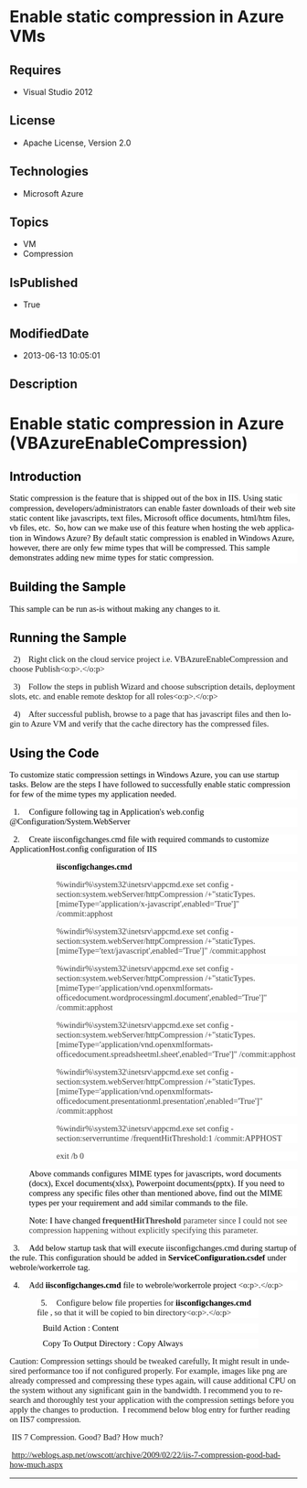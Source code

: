 # Enable static compression in Azure VMs
## Requires
* Visual Studio 2012
## License
* Apache License, Version 2.0
## Technologies
* Microsoft Azure
## Topics
* VM
* Compression
## IsPublished
* True
## ModifiedDate
* 2013-06-13 10:05:01
## Description

<h1><span lang="EN-US">Enable static compression in Azure (VBAzureEnableCompression)</span></h1>
<h2><span lang="EN-US" style="color:black">Introduction </span></h2>
<p class="MsoNormal" style="margin-bottom:10.0pt; line-height:13.0pt; background:white">
<span lang="EN" style="font-size:11.0pt; font-family:&quot;Calibri&quot;,&quot;sans-serif&quot;; color:black">Static compression is the feature that is shipped out of the box in IIS. Using static compression, developers/administrators can enable faster downloads of their web site
 static content like javascripts, text files, Microsoft office documents, html/htm files, vb files, etc.<span style="">&nbsp;
</span>So, how can we make use of this feature when hosting the web application in Windows Azure? By default static compression is enabled in Windows Azure, however, there are only few mime types that will be compressed. This sample demonstrates adding new
 mime types for static compression.</span><span lang="EN" style="font-size:11.0pt; font-family:&quot;Calibri&quot;,&quot;sans-serif&quot;">
</span></p>
<h2><span lang="EN-US" style="color:black">Building the Sample </span></h2>
<p class="MsoNormal" style="text-autospace:none"><span lang="EN-US" style="font-size:11.0pt; font-family:&quot;Calibri&quot;,&quot;sans-serif&quot;; color:black">This sample can be run as-is without making any changes to it.
</span></p>
<h2><span lang="EN-US" style="color:black">Running the Sample</span><span lang="EN-US" style="color:black">
</span></h2>
<p class="MsoListParagraphCxSpFirst" style="text-indent:5.0pt"><span lang="EN-US" style="font-size:11.0pt; font-family:&quot;Calibri&quot;,&quot;sans-serif&quot;"><span style="">2)<span style="font:7.0pt &quot;Times New Roman&quot;">&nbsp;&nbsp;&nbsp;&nbsp;&nbsp;
</span></span></span><span lang="EN-US" style="font-size:11.0pt; font-family:&quot;Calibri&quot;,&quot;sans-serif&quot;">Right click on the cloud service project i.e. VBAzureEnableCompression and choose Publish&lt;o:p&gt;.&lt;/o:p&gt;</span></p>
<p class="MsoListParagraphCxSpMiddle" style="text-indent:5.0pt"><span lang="EN-US" style="font-size:11.0pt; font-family:&quot;Calibri&quot;,&quot;sans-serif&quot;"><span style="">3)<span style="font:7.0pt &quot;Times New Roman&quot;">&nbsp;&nbsp;&nbsp;&nbsp;&nbsp;
</span></span></span><span lang="EN-US" style="font-size:11.0pt; font-family:&quot;Calibri&quot;,&quot;sans-serif&quot;">Follow the steps in publish Wizard and choose subscription details, deployment slots, etc. and enable remote desktop for all roles&lt;o:p&gt;.&lt;/o:p&gt;</span></p>
<p class="MsoListParagraphCxSpLast" style="text-indent:5.0pt"><span lang="EN-US" style="font-size:11.0pt; font-family:&quot;Calibri&quot;,&quot;sans-serif&quot;"><span style="">4)<span style="font:7.0pt &quot;Times New Roman&quot;">&nbsp;&nbsp;&nbsp;&nbsp;&nbsp;
</span></span></span><span lang="EN-US" style="font-size:11.0pt; font-family:&quot;Calibri&quot;,&quot;sans-serif&quot;">After successful publish, browse to a page that has javascript files and then login to Azure VM and verify that the cache directory has the compressed files.
</span></p>
<h2><span lang="EN-US" style="color:black">Using the Code</span><span lang="EN-US" style="color:black">
</span></h2>
<p class="MsoNormal" style="background:white"><span lang="EN" style="font-size:11.0pt; font-family:&quot;Calibri&quot;,&quot;sans-serif&quot;; color:black">To customize static compression settings in Windows Azure, you can use startup tasks. Below are the steps I have followed
 to successfully enable static compression for few of the mime types my application needed.</span><span lang="EN" style="font-size:11.0pt; font-family:&quot;Calibri&quot;,&quot;sans-serif&quot;">
</span></p>
<p class="MsoListParagraph" style="text-indent:5.0pt; background:white"><span lang="EN" style="font-size:11.0pt; font-family:&quot;Calibri&quot;,&quot;sans-serif&quot;; color:black"><span style="">1.<span style="font:7.0pt &quot;Times New Roman&quot;">&nbsp;&nbsp;&nbsp;&nbsp;&nbsp;&nbsp;
</span></span></span><span lang="EN" style="font-size:11.0pt; font-family:&quot;Calibri&quot;,&quot;sans-serif&quot;; color:black">Configure following tag in Application's web.config @Configuration/System.WebServer</span><span lang="EN" style="font-size:11.0pt; font-family:&quot;Calibri&quot;,&quot;sans-serif&quot;">
</span></p>
<p class="MsoNormal" style="margin-left:18.0pt; background:white"><span lang="EN" style="font-size:11.0pt; font-family:&quot;Calibri&quot;,&quot;sans-serif&quot;"></span></p>
<p class="MsoListParagraph" style="text-indent:5.0pt; background:white"><span lang="EN" style="font-size:11.0pt; font-family:&quot;Calibri&quot;,&quot;sans-serif&quot;; color:black"><span style="">2.<span style="font:7.0pt &quot;Times New Roman&quot;">&nbsp;&nbsp;&nbsp;&nbsp;&nbsp;&nbsp;
</span></span></span><span lang="EN" style="font-size:11.0pt; font-family:&quot;Calibri&quot;,&quot;sans-serif&quot;; color:black">Create iisconfigchanges.cmd file with required commands to customize ApplicationHost.config configuration of IIS
</span><span lang="EN" style="font-size:11.0pt; font-family:&quot;Calibri&quot;,&quot;sans-serif&quot;"></span></p>
<p class="MsoNormal" style="margin-left:61.5pt; background:white"><b style=""><span lang="EN" style="font-size:11.0pt; font-family:&quot;Calibri&quot;,&quot;sans-serif&quot;; color:black">iisconfigchanges.cmd
</span></b><span lang="EN" style="font-size:11.0pt; font-family:&quot;Calibri&quot;,&quot;sans-serif&quot;"></span></p>
<p class="MsoNormal" style="margin-left:61.5pt; background:white"><span lang="EN" style="font-size:11.0pt; font-family:&quot;Calibri&quot;,&quot;sans-serif&quot;; color:#3B3B3B">%windir%\system32\inetsrv\appcmd.exe set config -section:system.webServer/httpCompression /&#43;&quot;staticTypes.[mimeType='application/x-javascript',enabled='True']&quot;
 /commit:apphost</span><span lang="EN" style="font-size:11.0pt; font-family:&quot;Calibri&quot;,&quot;sans-serif&quot;">
</span></p>
<p class="MsoNormal" style="margin-left:61.5pt; background:white"><span lang="EN" style="font-size:11.0pt; font-family:&quot;Calibri&quot;,&quot;sans-serif&quot;; color:#3B3B3B">%windir%\system32\inetsrv\appcmd.exe set config -section:system.webServer/httpCompression /&#43;&quot;staticTypes.[mimeType='text/javascript',enabled='True']&quot;
 /commit:apphost</span><span lang="EN" style="font-size:11.0pt; font-family:&quot;Calibri&quot;,&quot;sans-serif&quot;">
</span></p>
<p class="MsoNormal" style="margin-left:61.5pt; background:white"><span lang="EN" style="font-size:11.0pt; font-family:&quot;Calibri&quot;,&quot;sans-serif&quot;; color:#3B3B3B">%windir%\system32\inetsrv\appcmd.exe set config -section:system.webServer/httpCompression /&#43;&quot;staticTypes.[mimeType='application/vnd.openxmlformats-officedocument.wordprocessingml.document',enabled='True']&quot;
 /commit:apphost</span><span lang="EN" style="font-size:11.0pt; font-family:&quot;Calibri&quot;,&quot;sans-serif&quot;">
</span></p>
<p class="MsoNormal" style="margin-left:61.5pt; background:white"><span lang="EN" style="font-size:11.0pt; font-family:&quot;Calibri&quot;,&quot;sans-serif&quot;; color:#3B3B3B">%windir%\system32\inetsrv\appcmd.exe set config -section:system.webServer/httpCompression /&#43;&quot;staticTypes.[mimeType='application/vnd.openxmlformats-officedocument.spreadsheetml.sheet',enabled='True']&quot;
 /commit:apphost</span><span lang="EN" style="font-size:11.0pt; font-family:&quot;Calibri&quot;,&quot;sans-serif&quot;">
</span></p>
<p class="MsoNormal" style="margin-left:61.5pt; background:white"><span lang="EN" style="font-size:11.0pt; font-family:&quot;Calibri&quot;,&quot;sans-serif&quot;; color:#3B3B3B">%windir%\system32\inetsrv\appcmd.exe set config -section:system.webServer/httpCompression /&#43;&quot;staticTypes.[mimeType='application/vnd.openxmlformats-officedocument.presentationml.presentation',enabled='True']&quot;
 /commit:apphost</span><span lang="EN" style="font-size:11.0pt; font-family:&quot;Calibri&quot;,&quot;sans-serif&quot;">
</span></p>
<p class="MsoNormal" style="margin-left:61.5pt; background:white"><span lang="EN" style="font-size:11.0pt; font-family:&quot;Calibri&quot;,&quot;sans-serif&quot;; color:#3B3B3B">%windir%\system32\inetsrv\appcmd.exe set config -section:serverruntime /frequentHitThreshold:1 /commit:APPHOST</span><span lang="EN" style="font-size:11.0pt; font-family:&quot;Calibri&quot;,&quot;sans-serif&quot;">
</span></p>
<p class="MsoNormal" style="margin-left:61.5pt; background:white"><span lang="EN" style="font-size:11.0pt; font-family:&quot;Calibri&quot;,&quot;sans-serif&quot;; color:#3B3B3B">exit /b 0</span><span lang="EN" style="font-size:11.0pt; font-family:&quot;Calibri&quot;,&quot;sans-serif&quot;">
</span></p>
<p class="MsoNormal" style="margin-left:25.5pt; background:white"><span lang="EN" style="font-size:11.0pt; font-family:&quot;Calibri&quot;,&quot;sans-serif&quot;; color:black">Above commands configures MIME types for javascripts, word documents (docx), Excel documents(xlsx),
 Powerpoint documents(pptx). If you need to compress any specific files other than mentioned above, find out the MIME types per your requirement and add similar commands to the file.
</span><span lang="EN" style="font-size:11.0pt; font-family:&quot;Calibri&quot;,&quot;sans-serif&quot;"></span></p>
<p class="MsoNormal" style="margin-left:25.5pt; background:white"><span lang="EN" style="font-size:11.0pt; font-family:&quot;Calibri&quot;,&quot;sans-serif&quot;; color:black">Note: I have changed
</span><b style=""><span lang="EN" style="font-size:11.0pt; font-family:&quot;Calibri&quot;,&quot;sans-serif&quot;; color:#3B3B3B">frequentHitThreshold</span></b><span lang="EN" style="font-size:11.0pt; font-family:&quot;Calibri&quot;,&quot;sans-serif&quot;; color:#3B3B3B"> parameter since I could
 not see compression happening without explicitly specifying this parameter.</span><span lang="EN" style="font-size:11.0pt; font-family:&quot;Calibri&quot;,&quot;sans-serif&quot;">
</span></p>
<p class="MsoListParagraph" style="text-indent:5.0pt; background:white"><span lang="EN" style="font-size:11.0pt; font-family:&quot;Calibri&quot;,&quot;sans-serif&quot;; color:black"><span style="">3.<span style="font:7.0pt &quot;Times New Roman&quot;">&nbsp;&nbsp;&nbsp;&nbsp;&nbsp;&nbsp;
</span></span></span><span lang="EN" style="font-size:11.0pt; font-family:&quot;Calibri&quot;,&quot;sans-serif&quot;; color:black">Add below startup task that will execute
</span><span lang="EN" style="font-size:11.0pt; font-family:&quot;Calibri&quot;,&quot;sans-serif&quot;; color:black">iisconfigchanges.cmd during startup of the rule. This configuration should be added in
<b style="">ServiceConfiguration.csdef</b> under webrole/workerrole tag.</span><span lang="EN" style="font-size:11.0pt; font-family:&quot;Calibri&quot;,&quot;sans-serif&quot;">
</span></p>
<p class="MsoNormal" style="margin-left:43.5pt; background:white"><span lang="EN" style="font-size:11.0pt; font-family:&quot;Calibri&quot;,&quot;sans-serif&quot;; color:blue"></span></p>
<p class="MsoListParagraphCxSpFirst" style="text-indent:5.0pt; background:white">
<span lang="EN" style="font-size:11.0pt; font-family:&quot;Calibri&quot;,&quot;sans-serif&quot;; color:black"><span style="">4.<span style="font:7.0pt &quot;Times New Roman&quot;">&nbsp;&nbsp;&nbsp;&nbsp;&nbsp;&nbsp;
</span></span></span><span lang="EN" style="font-size:11.0pt; font-family:&quot;Calibri&quot;,&quot;sans-serif&quot;; color:black">Add</span><b style=""><span lang="EN" style="font-size:11.0pt; font-family:&quot;Calibri&quot;,&quot;sans-serif&quot;; color:black"> iisconfigchanges.cmd</span></b><span lang="EN" style="font-size:11.0pt; font-family:&quot;Calibri&quot;,&quot;sans-serif&quot;; color:black">
 file to webrole/workerrole project </span><span lang="EN" style="font-size:11.0pt; font-family:&quot;Calibri&quot;,&quot;sans-serif&quot;">&lt;o:p&gt;.&lt;/o:p&gt;</span></p>
<p class="MsoListParagraphCxSpLast" style="margin-top:7.5pt; margin-right:51.0pt; margin-bottom:7.5pt; margin-left:36.0pt; text-indent:5.0pt; background:white">
<span lang="EN" style="font-size:11.0pt; font-family:&quot;Calibri&quot;,&quot;sans-serif&quot;; color:black"><span style="">5.<span style="font:7.0pt &quot;Times New Roman&quot;">&nbsp;&nbsp;&nbsp;&nbsp;&nbsp;&nbsp;
</span></span></span><span lang="EN" style="font-size:11.0pt; font-family:&quot;Calibri&quot;,&quot;sans-serif&quot;">Configure below file properties for
<b style=""><span style="color:black">iisconfigchanges.cmd</span></b> file , so that it will be copied to bin directory&lt;o:p&gt;.&lt;/o:p&gt;</span></p>
<p class="MsoNormalCxSpFirst" style="margin-top:7.5pt; margin-right:51.0pt; margin-bottom:7.5pt; margin-left:43.5pt; background:white">
<span lang="EN" style="font-size:11.0pt; font-family:&quot;Calibri&quot;,&quot;sans-serif&quot;; color:black">Build Action : Content</span><span lang="EN" style="font-size:11.0pt; font-family:&quot;Calibri&quot;,&quot;sans-serif&quot;">
</span></p>
<p class="MsoNormalCxSpMiddle" style="margin-top:7.5pt; margin-right:51.0pt; margin-bottom:0cm; margin-left:43.5pt; margin-bottom:.0001pt; background:white">
<span lang="EN" style="font-size:11.0pt; font-family:&quot;Calibri&quot;,&quot;sans-serif&quot;; color:black">Copy To Output Directory : Copy Always</span><span lang="EN" style="font-size:11.0pt; font-family:&quot;Calibri&quot;,&quot;sans-serif&quot;">
</span></p>
<p class="MsoNormal" style=""><span lang="EN-US"></span></p>
<p class="MsoNormal" style=""><span lang="EN-US" style="font-size:11.0pt; font-family:&quot;Calibri&quot;,&quot;sans-serif&quot;">Caution: Compression settings should be tweaked carefully, It might result in undesired performance too if not configured properly. For example,
 images like png are already compressed and compressing these types again, will cause additional CPU on the system without any significant gain in the bandwidth. I recommend you to research and thoroughly test your application with the compression settings
 before you apply the changes to production.<span style="">&nbsp; </span>I recommend below blog entry for further reading on IIS7 compression.
</span></p>
<p class="MsoNormal" style=""><span lang="EN-US" style="font-size:11.0pt; font-family:&quot;Calibri&quot;,&quot;sans-serif&quot;"></span></p>
<p class="MsoNormal" style=""><span lang="EN-US" style="font-size:11.0pt; font-family:&quot;Calibri&quot;,&quot;sans-serif&quot;"><span style="">&nbsp;</span>IIS 7 Compression. Good? Bad? How much?
</span></p>
<p class="MsoNormal" style=""><span lang="EN-US" style="font-size:11.0pt; font-family:&quot;Calibri&quot;,&quot;sans-serif&quot;"><span style="">&nbsp;</span><a href="http://weblogs.asp.net/owscott/archive/2009/02/22/iis-7-compression-good-bad-how-much.aspx">http://weblogs.asp.net/owscott/archive/2009/02/22/iis-7-compression-good-bad-how-much.aspx</a>
</span></p>
<p class="MsoNormal" style=""><span lang="EN-US" style=""></span></p>
<p class="MsoNormal" style=""><span lang="EN-US" style=""></span></p>
<p class="MsoNormal" style=""><span lang="EN-US" style=""></span></p>
<hr>
<div><a href="http://go.microsoft.com/?linkid=9759640" style="margin-top:3px"><img alt="" src="http://bit.ly/onecodelogo">
</a></div>
